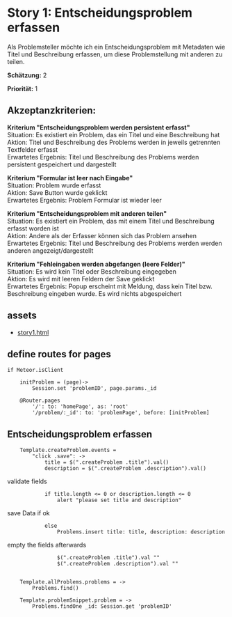 # Story 1: Entscheidungsproblem erfassen

Als Problemsteller möchte ich ein Entscheidungsproblem mit Metadaten wie Titel und Beschreibung erfassen, um diese Problemstellung mit
anderen zu teilen.

**Schätzung:** 2

**Priorität:** 1


## Akzeptanzkriterien:

**Kriterium "Entscheidungsproblem werden persistent erfasst"**<br>
Situation: Es existiert ein Problem, das ein Titel und eine Beschreibung hat<br>
Aktion: Titel und Beschreibung des Problems werden in jeweils getrennten Textfelder erfasst<br>
Erwartetes Ergebnis: Titel und Beschreibung des Problems werden persistent gespeichert und dargestellt

**Kriterium  "Formular ist leer nach Eingabe"**<br>
Situation: Problem wurde erfasst<br>
Aktion: Save Button wurde geklickt<br>
Erwartetes Ergebnis: Problem Formular ist wieder leer<br>

**Kriterium  "Entscheidungsproblem mit anderen teilen"**<br>
Situation: Es existiert ein Problem, das mit einem Titel und Beschreibung erfasst worden ist<br>
Aktion: Andere als der Erfasser können sich das Problem ansehen<br>
Erwartetes Ergebnis: Titel und Beschreibung des Problems werden werden anderen angezeigt/dargestellt<br>

**Kriterium  "Fehleingaben werden abgefangen (leere Felder)"**<br>
Situation: Es wird kein Titel oder Beschreibung eingegeben<br>
Aktion: Es wird mit leeren Feldern der Save geklickt<br>
Erwartetes Ergebnis: Popup erscheint mit Meldung, dass kein Titel bzw. Beschreibung eingeben wurde. Es wird nichts abgespeichert<br>

## assets
- [story1.html](story1.html)


## define routes for pages

	if Meteor.isClient
	
		initProblem = (page)->
			Session.set 'problemID', page.params._id

		@Router.pages
			'/': to: 'homePage', as: 'root'
			'/problem/:_id': to: 'problemPage', before: [initProblem]




## Entscheidungsproblem erfassen

		Template.createProblem.events = 
			"click .save": ->
				title = $(".createProblem .title").val()
				description = $(".createProblem .description").val()

validate fields

				if title.length <= 0 or description.length <= 0
					alert "please set title and description"

save Data if ok

				else 
					Problems.insert title: title, description: description

empty the fields afterwards
				
					$(".createProblem .title").val ""
					$(".createProblem .description").val ""


		Template.allProblems.problems = ->
			Problems.find()

		Template.problemSnippet.problem = ->
			Problems.findOne _id: Session.get 'problemID'


